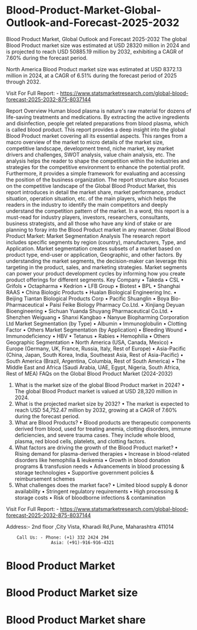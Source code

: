 # Blood-Product-Market-Global-Outlook-and-Forecast-2025-2032

Blood Product Market, Global Outlook and Forecast 2025-2032
The global Blood Product market size was estimated at USD 28320 million in 2024 and is projected to reach USD 50885.19 million by 2032, exhibiting a CAGR of 7.60% during the forecast period.

North America Blood Product market size was estimated at USD 8372.13 million in 2024, at a CAGR of 6.51% during the forecast period of 2025 through 2032.
 
Visit For Full Report: - https://www.statsmarketresearch.com/global-blood-forecast-2025-2032-875-8037144

Report Overview
Human blood plasma is nature's raw material for dozens of life-saving treatments and medications. By extracting the active ingredients and disinfection, people get related preparations from blood plasma, which is called blood product.
This report provides a deep insight into the global Blood Product market covering all its essential aspects. This ranges from a macro overview of the market to micro details of the market size, competitive landscape, development trend, niche market, key market drivers and challenges, SWOT analysis, value chain analysis, etc.
The analysis helps the reader to shape the competition within the industries and strategies for the competitive environment to enhance the potential profit. Furthermore, it provides a simple framework for evaluating and accessing the position of the business organization. The report structure also focuses on the competitive landscape of the Global Blood Product Market, this report introduces in detail the market share, market performance, product situation, operation situation, etc. of the main players, which helps the readers in the industry to identify the main competitors and deeply understand the competition pattern of the market.
In a word, this report is a must-read for industry players, investors, researchers, consultants, business strategists, and all those who have any kind of stake or are planning to foray into the Blood Product market in any manner.
Global Blood Product Market: Market Segmentation Analysis
The research report includes specific segments by region (country), manufacturers, Type, and Application. Market segmentation creates subsets of a market based on product type, end-user or application, Geographic, and other factors. By understanding the market segments, the decision-maker can leverage this targeting in the product, sales, and marketing strategies. Market segments can power your product development cycles by informing how you create product offerings for different segments.
Key Company
•	Takeda
•	CSL
•	Grifols
•	Octapharma
•	Kedrion
•	LFB Group
•	Biotest
•	BPL
•	Shanghai RAAS
•	China Biologic Products
•	Hualan Biological Engineering Inc.
•	Beijing Tiantan Biological Products Corp
•	Pacific Shuanglin
•	Boya Bio-Pharmaceutical
•	Paisi Feike Biology Pharmacy Co.Ltd.
•	Xinjiang Deyuan Bioengineering
•	Sichuan Yuanda Shuyang Pharmaceutical Co.Ltd.
•	Shenzhen Weiguang
•	Shanxi Kangbao
•	Nanyue Biopharming Corporation Ltd
Market Segmentation (by Type)
•	Albumin
•	Immunoglobulin
•	Clotting Factor
•	Others
Market Segmentation (by Application)
•	Bleeding Wound
•	Immunodeficiency
•	HBV
•	Tetanus
•	Rabies
•	Hemophilia
•	Others
Geographic Segmentation
•	North America (USA, Canada, Mexico)
•	Europe (Germany, UK, France, Russia, Italy, Rest of Europe)
•	Asia-Pacific (China, Japan, South Korea, India, Southeast Asia, Rest of Asia-Pacific)
•	South America (Brazil, Argentina, Columbia, Rest of South America)
•	The Middle East and Africa (Saudi Arabia, UAE, Egypt, Nigeria, South Africa, Rest of MEA)
FAQs on the Global Blood Product Market (2024-2032)
1. What is the market size of the global Blood Product market in 2024?
•	The global Blood Product market is valued at USD 28,320 million in 2024.
2. What is the projected market size by 2032?
•	The market is expected to reach USD 54,752.47 million by 2032, growing at a CAGR of 7.60% during the forecast period.
3. What are Blood Products?
•	Blood products are therapeutic components derived from blood, used for treating anemia, clotting disorders, immune deficiencies, and severe trauma cases. They include whole blood, plasma, red blood cells, platelets, and clotting factors.
4. What factors are driving the growth of the Blood Product market?
•	Rising demand for plasma-derived therapies
•	Increase in blood-related disorders like hemophilia & leukemia
•	Growth in blood donation programs & transfusion needs
•	Advancements in blood processing & storage technologies
•	Supportive government policies & reimbursement schemes
5. What challenges does the market face?
•	Limited blood supply & donor availability
•	Stringent regulatory requirements
•	High processing & storage costs
•	Risk of bloodborne infections & contamination


Visit For Full Report: - https://www.statsmarketresearch.com/global-blood-forecast-2025-2032-875-8037144


Address:- 2nd floor ,City Vista, Kharadi Rd,Pune, Maharashtra 411014

        Call Us: - Phone: (+1) 332 2424 294
                     Asia: (+91)-916-916-4321


# Blood Product Market
# Blood Product Market size
# Blood Product Market share


